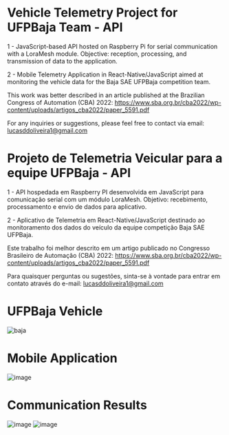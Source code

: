 # Vehicle Telemetry Project for UFPBaja Team - API
1 - JavaScript-based API hosted on Raspberry Pi for serial communication with a LoraMesh module. Objective: reception, processing, and transmission of data to the application.

2 - Mobile Telemetry Application in React-Native/JavaScript aimed at monitoring the vehicle data for the Baja SAE UFPBaja competition team.

This work was better described in an article published at the Brazilian Congress of Automation (CBA) 2022: https://www.sba.org.br/cba2022/wp-content/uploads/artigos_cba2022/paper_5591.pdf

For any inquiries or suggestions, please feel free to contact via email: lucasddoliveira1@gmail.com

# Projeto de Telemetria Veicular para a equipe UFPBaja - API

1 - API hospedada em Raspberry PI desenvolvida em JavaScript para comunicação serial com um módulo LoraMesh. Objetivo: recebimento, processamento e envio de dados para aplicativo.

2 - Aplicativo de Telemetria em React-Native/JavaScript destinado ao monitoramento dos dados do veículo da equipe competição Baja SAE UFPBaja. 

Este trabalho foi melhor descrito em um artigo publicado no Congresso Brasileiro de Automação (CBA) 2022: https://www.sba.org.br/cba2022/wp-content/uploads/artigos_cba2022/paper_5591.pdf

Para quaisquer perguntas ou sugestões, sinta-se à vontade para entrar em contato através do e-mail: lucasddoliveira1@gmail.com

# UFPBaja Vehicle

![baja](https://github.com/lucasddoliveira/Vehicle-Telemetry-Project-Mobile-Application/assets/85253035/0cb8929f-4ef7-4fe9-ae4d-72ff06cae14d)

# Mobile Application

![image](https://github.com/user-attachments/assets/ea069ee4-5467-40ea-be97-d81add46f06e)

# Communication Results

![image](https://github.com/lucasddoliveira/Vehicle-Telemetry-Project-Mobile-Application/assets/85253035/f2d33353-54b4-4664-b45b-e839f01c9a0a)
![image](https://github.com/lucasddoliveira/Vehicle-Telemetry-Project-Mobile-Application/assets/85253035/da9b999e-2d81-4372-88dd-039e50304fe6)

